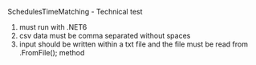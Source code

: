 SchedulesTimeMatching - Technical test

1. must run with .NET6
2. csv data must be comma separated without spaces
4. input should be written within a txt file and the file must be read from .FromFile(); method
